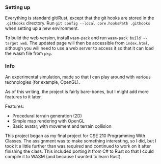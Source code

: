 ### Setting up

Everything is standard git/Rust, except that the git hooks are stored in the `.githooks` directory. Run `git config --local core.hooksPath .githooks` when setting up a new environment.

To build the web version, install `wasm-pack` and run `wasm-pack build --target web`. The updated page will then be accessible from `index.html`, although you will need to use a web server to access it so that it can load the wasm file from `pkg`.

### Info

An experimental simulation, made so that I can play around with various technologies (for example, OpenGL).

As of this writing, the project is fairly bare-bones, but I might add more features to it later.

Features:
- Procedural terrain generation (2D)
- Simple map rendering with OpenGL
- Basic avatar, with movement and terrain collision

This project began as my final project for CSE 210 Programming With Classes. The assignment was to make something interesting, so I did, but I took it a little further than was required and continued to work on it after finishing the class. This included porting it from C# to Rust so that I could compile it to WASM (and because I wanted to learn Rust).
